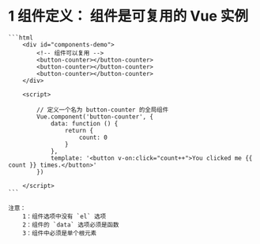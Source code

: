 # 1 组件定义： 组件是可复用的 Vue 实例

    ```html
        <div id="components-demo">
            <!-- 组件可以复用 -->
            <button-counter></button-counter>
            <button-counter></button-counter>
            <button-counter></button-counter>
        </div>
        
        <script>

            // 定义一个名为 button-counter 的全局组件
            Vue.component('button-counter', {
                data: function () {
                    return {
                        count: 0
                    }
                },
                template: '<button v-on:click="count++">You clicked me {{ count }} times.</button>'
            })
            
        </script>
    ```

    注意：
        1：组件选项中没有 `el` 选项
        2：组件的 `data` 选项必须是函数
        3：组件中必须是单个根元素



